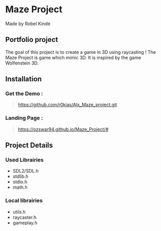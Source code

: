 # Maze Project
Made by Robel Kinde 

## Portfolio project
The goal of this project is to create a game in 3D using raycasting ! The Maze Project is game which mimic 3D. It is inspired by the game Wolfenstein 3D.

## Installation
### Get the Demo :
> https://github.com/r0kias/Alx_Maze_project.git

### Landing Page :
> https://ozswar94.github.io/Maze_Project/#

## Project Details

### Used Librairies
- SDL2/SDL.h
- stdlib.h
- stdio.h
- math.h

### Local librairies
- utils.h
- raycaster.h
- gameplay.h

